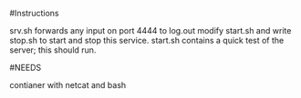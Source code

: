 #Instructions

srv.sh forwards any input on port 4444 to log.out
modify start.sh and write stop.sh to start and stop this service. start.sh contains a quick test of the server; this should run.

#NEEDS

contianer with netcat and bash
